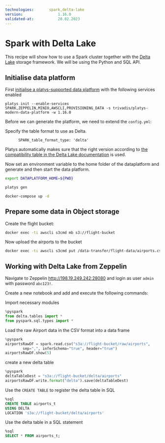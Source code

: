```yaml
---
technologies:       spark,delta-lake
version:				1.16.0
validated-at:			20.02.2023
---
```


# Spark with Delta Lake

This recipe will show how to use a Spark cluster together with the [Delta Lake](http://delta.io) storage framework. We will be using the Python and SQL API.

## Initialise data platform

First [initialise a platys-supported data platform](../documentation/getting-started) with the following services enabled

```
platys init --enable-services SPARK,ZEPPELIN,MINIO,AWSCLI,PROVISIONING_DATA -s trivadis/platys-modern-data-platform -w 1.16.0
```

Before we can generate the platform, we need to extend the `config.yml`:

Specify the table format to use as Delta.

```
      SPARK_table_format_type: 'delta'
```

Platys automatically makes sure that the right version according to [the compatibility table in the Delta Lake documentation](https://docs.delta.io/latest/releases.html) is used.


Now set an environment variable to the home folder of the dataplatform and generate and then start the data platform.

```bash
export DATAPLATFORM_HOME=${PWD}

platys gen

docker-compose up -d
```

## Prepare some data in Object storage

Create the flight bucket:

```bash
docker exec -ti awscli s3cmd mb s3://flight-bucket
```

Now upload the airports to the bucket

```bash
docker exec -ti awscli s3cmd put /data-transfer/flight-data/airports.csv s3://flight-bucket/raw/airports/airports.csv
```


## Working with Delta Lake from Zeppelin

Navigate to Zeppelin <http://198.19.249.242:28080> and login as user `admin` with password `abc123!`.

Create a new notebook and add and execute the following commands:

Import necessary modules 

```python
%pyspark
from delta.tables import *
from pyspark.sql.types import *
```

Load the raw Airport data in the CSV format into a data frame

```python
%pyspark
airportsRawDF = spark.read.csv("s3a://flight-bucket/raw/airports", 
        sep=",", inferSchema="true", header="true")
airportsRawDF.show(5)
```

create a new delta table

```python
%pyspark
deltaTableDest = "s3a://flight-bucket/delta/airports"
airportsRawDF.write.format("delta").save(deltaTableDest)
```

Use the `CREATE TABLE` to register the delta table in SQL 

```sql
%sql
CREATE TABLE airports_t
USING DELTA
LOCATION 's3a://flight-bucket/delta/airports'
```

Use the delta table in a SQL statement

```sql
%sql
SELECT * FROM airports_t;
```

